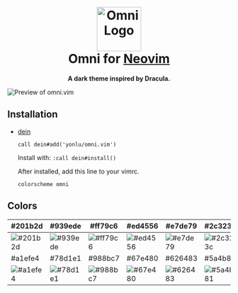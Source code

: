 <h1 align="center">
  <br>
  <img src="https://storage.googleapis.com/golden-wind/github/omni/omni.png" alt="Omni Logo" width="100">
  <br>
  Omni for <a href="https://neovim.io/">Neovim</a>
  <br>
</h1>

<p align="center">
  <strong>A dark theme inspired by Dracula.</strong>
</p>

![Preview of omni.vim](https://i.ibb.co/4Tzk7hH/omni-vim.png)

## Installation

- [dein](https://github.com/Shougo/dein.vim)
  ```viml
  call dein#add('yonlu/omni.vim')
  ```
  Install with: ``:call dein#install()``

  After installed, add this line to your vimrc.
  ```viml
  colorscheme omni
  ```
  
## Colors

| #201b2d                                                         | #939ede                                                         | #ff79c6                                                         | #ed4556                                                         | #e7de79                                                         | #2c323c                                                         | #67e480                                                         |
| --------------------------------------------------------------- | --------------------------------------------------------------- | --------------------------------------------------------------- | --------------------------------------------------------------- | --------------------------------------------------------------- | --------------------------------------------------------------- | --------------------------------------------------------------- |
| ![#201b2d](https://via.placeholder.com/80/201b2d/000000?text=+) | ![#939ede](https://via.placeholder.com/80/939ede/000000?text=+) | ![#ff79c6](https://via.placeholder.com/80/ff79c6/000000?text=+) | ![#ed4556](https://via.placeholder.com/80/ed4556/000000?text=+) | ![#e7de79](https://via.placeholder.com/80/e7de79/000000?text=+) | ![#2c323c](https://via.placeholder.com/80/2c323c/000000?text=+) | ![#67e480](https://via.placeholder.com/80/67e480/000000?text=+) |
| #a1efe4                                                         | #78d1e1                                                         | #988bc7                                                         | #67e480                                                         | #626483                                                         | #5a4b81                                                         | #e1e1e6                                                         |
| ![#a1efe4](https://via.placeholder.com/80/a1efe4/000000?text=+) | ![#78d1e1](https://via.placeholder.com/80/78d1e1/000000?text=+) | ![#988bc7](https://via.placeholder.com/80/988bc7/000000?text=+) | ![#67e480](https://via.placeholder.com/80/67e480/000000?text=+) | ![#626483](https://via.placeholder.com/80/626483/000000?text=+) | ![#5a4b81](https://via.placeholder.com/80/5a4b81/000000?text=+) | ![#e1e1e6](https://via.placeholder.com/80/e1e1e6/000000?text=+) |
